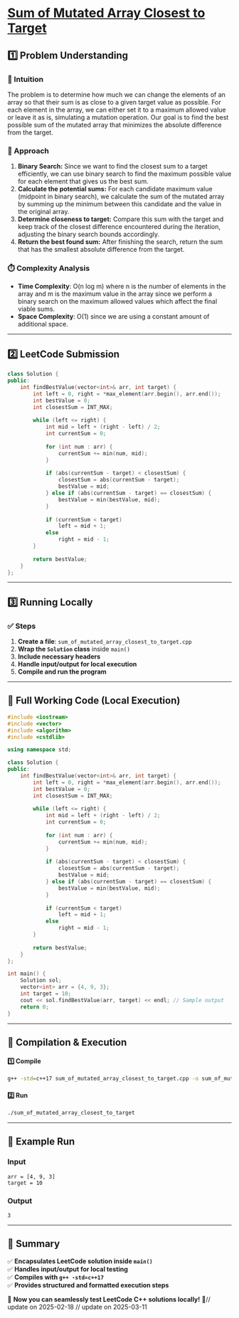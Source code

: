 # **[Sum of Mutated Array Closest to Target](https://leetcode.com/problems/sum-of-mutated-array-closest-to-target/description/)**  

## **1️⃣ Problem Understanding**  
### **📌 Intuition**  
The problem is to determine how much we can change the elements of an array so that their sum is as close to a given target value as possible. For each element in the array, we can either set it to a maximum allowed value or leave it as is, simulating a mutation operation. Our goal is to find the best possible sum of the mutated array that minimizes the absolute difference from the target.

### **🚀 Approach**  
1. **Binary Search:** Since we want to find the closest sum to a target efficiently, we can use binary search to find the maximum possible value for each element that gives us the best sum.
2. **Calculate the potential sums:** For each candidate maximum value (midpoint in binary search), we calculate the sum of the mutated array by summing up the minimum between this candidate and the value in the original array.
3. **Determine closeness to target:** Compare this sum with the target and keep track of the closest difference encountered during the iteration, adjusting the binary search bounds accordingly.
4. **Return the best found sum:** After finishing the search, return the sum that has the smallest absolute difference from the target.

### **⏱️ Complexity Analysis**  
- **Time Complexity**: O(n log m) where n is the number of elements in the array and m is the maximum value in the array since we perform a binary search on the maximum allowed values which affect the final viable sums.
- **Space Complexity**: O(1) since we are using a constant amount of additional space.

---  

## **2️⃣ LeetCode Submission**  
```cpp
class Solution {
public:
    int findBestValue(vector<int>& arr, int target) {
        int left = 0, right = *max_element(arr.begin(), arr.end());
        int bestValue = 0;
        int closestSum = INT_MAX;
        
        while (left <= right) {
            int mid = left + (right - left) / 2;
            int currentSum = 0;
            
            for (int num : arr) {
                currentSum += min(num, mid);
            }
            
            if (abs(currentSum - target) < closestSum) {
                closestSum = abs(currentSum - target);
                bestValue = mid;
            } else if (abs(currentSum - target) == closestSum) {
                bestValue = min(bestValue, mid);
            }
            
            if (currentSum < target)
                left = mid + 1;
            else
                right = mid - 1;
        }
        
        return bestValue;
    }
};  
```  

---  

## **3️⃣ Running Locally**  
### **✅ Steps**  
1. **Create a file**: `sum_of_mutated_array_closest_to_target.cpp`  
2. **Wrap the `Solution` class** inside `main()`  
3. **Include necessary headers**  
4. **Handle input/output for local execution**  
5. **Compile and run the program**  

---  

## **📝 Full Working Code (Local Execution)**  
```cpp
#include <iostream>
#include <vector>
#include <algorithm>
#include <cstdlib>

using namespace std;

class Solution {
public:
    int findBestValue(vector<int>& arr, int target) {
        int left = 0, right = *max_element(arr.begin(), arr.end());
        int bestValue = 0;
        int closestSum = INT_MAX;
        
        while (left <= right) {
            int mid = left + (right - left) / 2;
            int currentSum = 0;
            
            for (int num : arr) {
                currentSum += min(num, mid);
            }
            
            if (abs(currentSum - target) < closestSum) {
                closestSum = abs(currentSum - target);
                bestValue = mid;
            } else if (abs(currentSum - target) == closestSum) {
                bestValue = min(bestValue, mid);
            }
            
            if (currentSum < target)
                left = mid + 1;
            else
                right = mid - 1;
        }
        
        return bestValue;
    }
};

int main() {
    Solution sol;
    vector<int> arr = {4, 9, 3};
    int target = 10;
    cout << sol.findBestValue(arr, target) << endl; // Sample output
    return 0;
}
```  

---  

## **🔧 Compilation & Execution**  
#### **1️⃣ Compile**  
```bash
g++ -std=c++17 sum_of_mutated_array_closest_to_target.cpp -o sum_of_mutated_array_closest_to_target
```  

#### **2️⃣ Run**  
```bash
./sum_of_mutated_array_closest_to_target
```  

---  

## **🎯 Example Run**  
### **Input**  
```
arr = [4, 9, 3]
target = 10
```  
### **Output**  
```
3
```  

---  

## **📌 Summary**  
✅ **Encapsulates LeetCode solution inside `main()`**  
✅ **Handles input/output for local testing**  
✅ **Compiles with `g++ -std=c++17`**  
✅ **Provides structured and formatted execution steps**  

🚀 **Now you can seamlessly test LeetCode C++ solutions locally!** 🚀// update on 2025-02-18
// update on 2025-03-11
